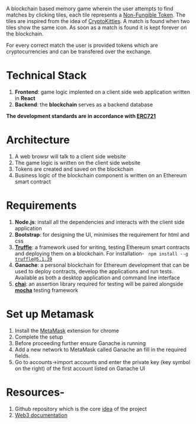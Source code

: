 A blockchain based memory game wherein the user attempts to find matches by clicking tiles, each tile represents a [Non-Fungible Token](https://en.wikipedia.org/wiki/Non-fungible_token). The tiles are inspired from the idea of [CryptoKitties](https://www.cryptokitties.co/). A match is found when two tiles show the same icon. As soon as a match is found it is kept forever on the blockchain.

For every correct match the user is provided tokens which are cryptocurrencies and can be transfered over the exchange.

# Technical Stack

1. **Frontend**: game logic implented on a client side web application written in **React**
2. **Backend**: the **blockchain** serves as a backend database

**The development standards are in accordance with [ERC721](http://erc721.org/)**

# Architecture

1. A web browsr will talk to a client side website
2. The game logic is written on the client side website
3. Tokens are created and saved on the blockchain
4. Business logic of the blockchain component is written on an Ethereum smart contract

# Requirements

1. **Node.js**: install all the dependencies and interacts with the client side application
2. **Bootstrap**: for designing the UI, minimises the requirement for html and css
3. **[Truffle](https://trufflesuite.com/)**: a framework used for writing, testing Ethereum smart contracts and deploying them on a blockchain. For installation- <code> npm install --g truffle@5.1.39 </code>
4. **Ganache**: a personal blockchain for Ethereum development that can be used to deploy contracts, develop the applications and run tests. Available as both a desktop application and command line interface
5. **[chai](https://www.chaijs.com/)**: an assertion library required for testing will be paired alongside **[mocha](https://mochajs.org/)** testing framework

# Set up Metamask

1. Install the [MetaMask](https://chrome.google.com/webstore/detail/metamask/nkbihfbeogaeaoehlefnkodbefgpgknn?utm_source=chrome-ntp-icon) extension for chrome
2. Complete the setup
3. Before proceeding further ensure Ganache is running
4. Add a new network to MetaMask called Ganache an fill in the required fields.
5. Go to accounts->import accounts and enter the private key (key symbol on the right) of the first account listed on Ganache UI

# Resources-
1. Github repository which is the core [idea](https://github.com/dappuniversity/blockchain_game) of the project
2. [Web3 documentation](https://web3js.readthedocs.io/en/v1.7.0/)
